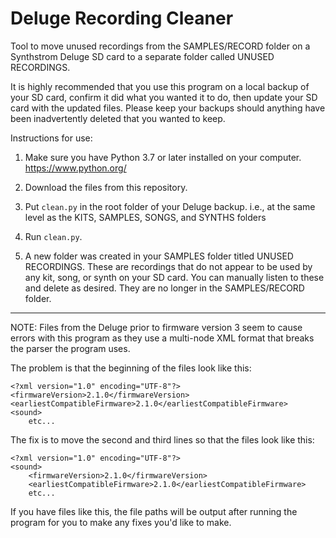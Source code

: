 # Deluge Recording Cleaner

Tool to move unused recordings from the SAMPLES/RECORD folder on a 
Synthstrom Deluge SD card to a separate folder called UNUSED RECORDINGS. 

It is highly recommended that you use this program on a local backup
of your SD card, confirm it did what you wanted it to do, then update
your SD card with the updated files. Please keep your backups should
anything have been inadvertently deleted that you wanted to keep.

Instructions for use:

1. Make sure you have Python 3.7 or later installed on your computer. 
   https://www.python.org/

2. Download the files from this repository. 

3. Put `clean.py` in the root folder of your Deluge backup. 
   i.e., at the same level as the KITS, SAMPLES, SONGS, and SYNTHS folders

4. Run `clean.py`.

5. A new folder was created in your SAMPLES folder titled UNUSED RECORDINGS.
   These are recordings that do not appear to be used by any kit, song, or 
   synth on your SD card. You can manually listen to these and delete as 
   desired. They are no longer in the SAMPLES/RECORD folder.

----------------------------------------------------------------------

NOTE: Files from the Deluge prior to firmware version 3 seem to cause
errors with this program as they use a multi-node XML format that 
breaks the parser the program uses. 

The problem is that the beginning of the files look like this:

```
<?xml version="1.0" encoding="UTF-8"?>
<firmwareVersion>2.1.0</firmwareVersion>
<earliestCompatibleFirmware>2.1.0</earliestCompatibleFirmware>
<sound>
    etc...
```

The fix is to move the second and third lines so that the files
look like this:

```
<?xml version="1.0" encoding="UTF-8"?>
<sound>
	<firmwareVersion>2.1.0</firmwareVersion>
	<earliestCompatibleFirmware>2.1.0</earliestCompatibleFirmware>
    etc...
```

If you have files like this, the file paths will be output after
running the program for you to make any fixes you'd like to make.
